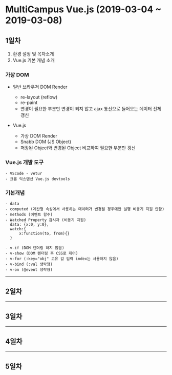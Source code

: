 # MultiCampus Vue.js (2019-03-04  ~ 2019-03-08)

## 1일차
1. 환경 설정 및 목차소개
2. Vue.js 기본 개념 소개

### 가상 DOM
* 일반 브라우저 DOM Render
    - re-layout (reflow)
    - re-paint
    - 변경이 필요한 부분만 변경이 되지 않고 ajax 통신으로 들어오는 데이터 전체 갱신

* Vue.js
    - 가상 DOM Render
    - Snabb DOM (JS Object)
    - 저장된 Object와 변경된 Object 비교하여 필요한 부분만 갱신

### Vue.js 개발 도구
    - VScode - vetur
    - 크롬 익스텐션 Vue.js devtools

### 기본개념
    - data
    - computed (계산형 속성에서 사용하는 데이터가 변경될 경우에만 실행 비동기 지원 안함)
    - methods (이벤트 함수)
    - Watched Property 감시자 (비동기 지원)
      data: {x:0, y:0},
      watch:{ 
          x:function(to, from){} 
      }

    - v-if (DOM 렌더링 하지 않음)
    - v-show (DOM 렌더링 후 CSS로 제어)
    - v-for (:key="obj" 고유 값 입력 index는 사용하지 않음)
    - v-bind (:val 생략형)
    - v-on (@event 생략형)
    

----------------------------

## 2일차


----------------------------

## 3일차


----------------------------

## 4일차


----------------------------

## 5일차



